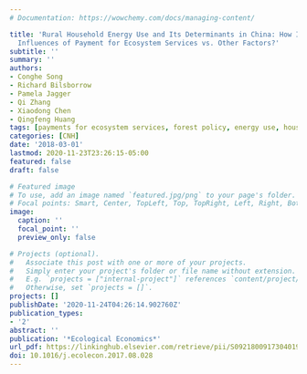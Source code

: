 ```yaml
---
# Documentation: https://wowchemy.com/docs/managing-content/

title: 'Rural Household Energy Use and Its Determinants in China: How Important Are
  Influences of Payment for Ecosystem Services vs. Other Factors?'
subtitle: ''
summary: ''
authors:
- Conghe Song
- Richard Bilsborrow
- Pamela Jagger
- Qi Zhang
- Xiaodong Chen
- Qingfeng Huang
tags: [payments for ecosystem services, forest policy, energy use, household livelihoods]
categories: [CNH]
date: '2018-03-01'
lastmod: 2020-11-23T23:26:15-05:00
featured: false
draft: false

# Featured image
# To use, add an image named `featured.jpg/png` to your page's folder.
# Focal points: Smart, Center, TopLeft, Top, TopRight, Left, Right, BottomLeft, Bottom, BottomRight.
image:
  caption: ''
  focal_point: ''
  preview_only: false

# Projects (optional).
#   Associate this post with one or more of your projects.
#   Simply enter your project's folder or file name without extension.
#   E.g. `projects = ["internal-project"]` references `content/project/deep-learning/index.md`.
#   Otherwise, set `projects = []`.
projects: []
publishDate: '2020-11-24T04:26:14.902760Z'
publication_types:
- '2'
abstract: ''
publication: '*Ecological Economics*'
url_pdf: https://linkinghub.elsevier.com/retrieve/pii/S0921800917304019
doi: 10.1016/j.ecolecon.2017.08.028
---
```

